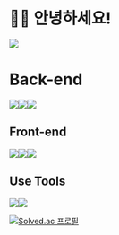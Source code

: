 <h1>🖐🏻 안녕하세요!</h1>
<img src="https://img.shields.io/badge/Tistory-000000?style=flat&logo=Tistory&logoColor=white"/>


<h1>Back-end</h1>

<img src="https://img.shields.io/badge/Java-007396?style=flat&logo=OpenJDK&logoColor=white"/><img src="https://img.shields.io/badge/Oracle-F80000?style=flat&logo=Oracle&logoColor=white"/><img src="https://img.shields.io/badge/Spring-6DB33F?style=flat&logo=Spring&logoColor=white"/><br>

<h2>Front-end</h2>

<img src="https://img.shields.io/badge/HTML-E34F26?style=flat&logo=HTML5&logoColor=white"/><img src="https://img.shields.io/badge/CSS-1572B6?style=flat&logo=CSS3&logoColor=white"/><img src="https://img.shields.io/badge/JavaScript-F7DF1E?style=flat&logo=JavaScript&logoColor=white"/><br>

<h2>Use Tools</h2>

<img src="https://img.shields.io/badge/GitHub-181717?style=flat&logo=GitHub&logoColor=white"/><img src="https://img.shields.io/badge/Eclipse-2C2255?style=flat&logo=Eclipse IDE&logoColor=white"/>

[![Solved.ac
프로필](http://mazassumnida.wtf/api/v2/generate_badge?boj=scmenia)](https://solved.ac/scmenia)


<!-- [![Top Langs](https://github-readme-stats.vercel.app/api/top-langs/?username=CJM-94&layout=compact)](https://github.com/CJM-94/github-readme-stats)
![Anurag's GitHub stats](https://github-readme-stats.vercel.app/api?username=CJM-94&show_icons=true&theme=transparent) -->

<!---
CJM-94/CJM-94 is a ✨ special ✨ repository because its `README.md` (this file) appears on your GitHub profile.
You can click the Preview link to take a look at your changes.
--->
